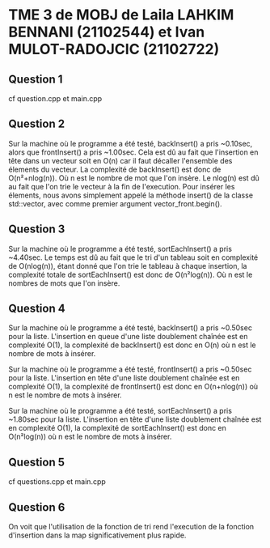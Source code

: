# TME 3 de MOBJ de Laila LAHKIM BENNANI (21102544) et Ivan MULOT-RADOJCIC (21102722)

## Question 1

cf question.cpp et main.cpp

## Question 2

Sur la machine où le programme a été testé, backInsert() a pris ~0.10sec, alors que frontInsert() a pris
~1.00sec. Cela est dû au fait que l'insertion en tête dans un vecteur soit en O(n) car il faut décaller
l'ensemble des élements du vecteur. La complexité de backInsert() est donc de O(n²+nlog(n)). Où n est le
nombre de mot que l'on insère. Le nlog(n) est dû au fait que l'on trie le vecteur à la fin de l'execution.
Pour insérer les élements, nous avons simplement appelé la méthode insert()
de la classe std::vector, avec comme premier argument vector\_front.begin().  

## Question 3

Sur la machine où le programme a été testé, sortEachInsert() a pris ~4.40sec. Le temps est dû au fait
que le tri d'un tableau soit en complexité de O(nlog(n)), étant donné que l'on trie le tableau à chaque
insertion, la complexité totale de sortEachInsert() est donc de O(n²log(n)). Où n est le nombres
de mots que l'on insère.

## Question 4

Sur la machine où le programme a été testé, backInsert() a pris ~0.50sec pour la liste.
L'insertion en queue d'une liste doublement chaînée est en complexité O(1), la complexité
de backInsert() est donc en O(n) où n est le nombre de mots à insérer.  

Sur la machine où le programme a été testé, frontInsert() a pris ~0.50sec pour la liste.
L'insertion en tête d'une liste doublement chaînée est en complexité O(1), la complexité
de frontInsert() est donc en O(n+nlog(n)) où n est le nombre de mots à insérer.

Sur la machine où le programme a été testé, sortEachInsert() a pris ~1.80sec pour la liste.
L'insertion en tête d'une liste doublement chaînée est en complexité O(1), la complexité
de sortEachInsert() est donc en O(n²log(n)) où n est le nombre de mots à insérer.

## Question 5

cf questions.cpp et main.cpp

## Question 6

On voit que l'utilisation de la fonction de tri rend l'execution de la fonction d'insertion dans la map
significativement plus rapide.
